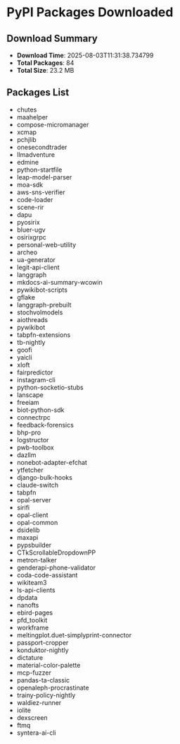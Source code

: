 # PyPI Packages Downloaded

## Download Summary
- **Download Time**: 2025-08-03T11:31:38.734799
- **Total Packages**: 84
- **Total Size**: 23.2 MB

## Packages List
- chutes
- maahelper
- compose-micromanager
- xcmap
- pchjlib
- onesecondtrader
- llmadventure
- edmine
- python-startfile
- leap-model-parser
- moa-sdk
- aws-sns-verifier
- code-loader
- scene-rir
- dapu
- pyosirix
- bluer-ugv
- osirixgrpc
- personal-web-utility
- archeo
- ua-generator
- legit-api-client
- langgraph
- mkdocs-ai-summary-wcowin
- pywikibot-scripts
- gflake
- langgraph-prebuilt
- stochvolmodels
- aiothreads
- pywikibot
- tabpfn-extensions
- tb-nightly
- goofi
- yaicli
- xloft
- fairpredictor
- instagram-cli
- python-socketio-stubs
- lanscape
- freeiam
- biot-python-sdk
- connectrpc
- feedback-forensics
- bhp-pro
- logstructor
- pwb-toolbox
- dazllm
- nonebot-adapter-efchat
- ytfetcher
- django-bulk-hooks
- claude-switch
- tabpfn
- opal-server
- sirifi
- opal-client
- opal-common
- dsidelib
- maxapi
- pypsbuilder
- CTkScrollableDropdownPP
- metron-talker
- genderapi-phone-validator
- coda-code-assistant
- wikiteam3
- ls-api-clients
- dpdata
- nanofts
- ebird-pages
- pfd_toolkit
- workframe
- meltingplot.duet-simplyprint-connector
- passport-cropper
- konduktor-nightly
- dictature
- material-color-palette
- mcp-fuzzer
- pandas-ta-classic
- openaleph-procrastinate
- trainy-policy-nightly
- waldiez-runner
- iolite
- dexscreen
- ftmq
- syntera-ai-cli
